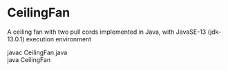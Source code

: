# CeilingFan
A ceiling fan with two pull cords implemented in Java, with JavaSE-13 (jdk-13.0.1) execution environment

javac CeilingFan.java <br>
java CeilingFan
